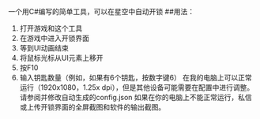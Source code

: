 一个用C#编写的简单工具，可以在星空中自动开锁
##用法：
1. 打开游戏和这个工具
2. 在游戏中进入开锁界面
3. 等到UI动画结束
4. 将鼠标光标从UI元素上移开
5. 按F10
6. 输入钥匙数量（例如，如果有6个钥匙，按数字键6）
在我的电脑上可以正常运行（1920x1080，1.25x dpi），但是其他设备可能需要在配置中进行调整。请参阅并修改自动生成的config.json
如果在你的﻿电脑上不能正常运行，私信或上传开锁界面的全屏截图和软件的输出截图。